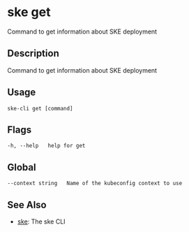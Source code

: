 # ske get
Command to get information about SKE deployment

## Description
Command to get information about SKE deployment

## Usage
```
ske-cli get [command]
```


## Flags
```
-h, --help   help for get
```

## Global
```
--context string   Name of the kubeconfig context to use
```

## See Also

* [ske](/ske/ske-cli/reference/ske): The ske CLI

